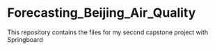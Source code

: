 # Forecasting_Beijing_Air_Quality
This repository contains the files for my second capstone project with Springboard
